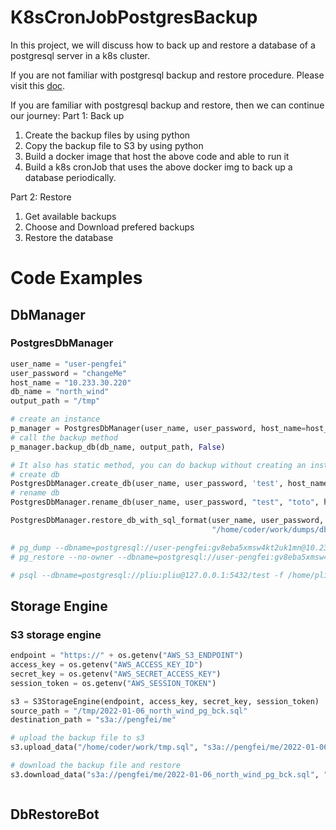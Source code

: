 # K8sCronJobPostgresBackup

In this project, we will discuss how to back up and restore a database of a postgresql server in a k8s cluster.

If you are not familiar with postgresql backup and restore procedure. Please visit
this [doc](docs/Postgres_db_backup_restore.md).

If you are familiar with postgresql backup and restore, then we can continue our journey:
Part 1: Back up

1. Create the backup files by using python
2. Copy the backup file to S3 by using python
3. Build a docker image that host the above code and able to run it
4. Build a k8s cronJob that uses the above docker img to back up a database periodically.

Part 2: Restore

1. Get available backups
2. Choose and Download prefered backups
3. Restore the database

# Code Examples

## DbManager

### PostgresDbManager

```python
user_name = "user-pengfei"
user_password = "changeMe"
host_name = "10.233.30.220"
db_name = "north_wind"
output_path = "/tmp"

# create an instance
p_manager = PostgresDbManager(user_name, user_password, host_name=host_name, port="5432")
# call the backup method
p_manager.backup_db(db_name, output_path, False)

# It also has static method, you can do backup without creating an instance of the PostgresDbManager 
# create db
PostgresDbManager.create_db(user_name, user_password, 'test', host_name)
# rename db
PostgresDbManager.rename_db(user_name, user_password, "test", "toto", host_name)

PostgresDbManager.restore_db_with_sql_format(user_name, user_password, "test",
                                             "/home/coder/work/dumps/db_backup.sql", host_name)

# pg_dump --dbname=postgresql://user-pengfei:gv8eba5xmsw4kt2uk1mn@10.233.30.220:5432/north_wind -f /tmp/dump.sql -Fc -v
# pg_restore --no-owner --dbname=postgresql://user-pengfei:gv8eba5xmsw4kt2uk1mn@10.233.30.220:5432/north_wind /tmp/dump.sql

# psql --dbname=postgresql://pliu:pliu@127.0.0.1:5432/test -f /home/pliu/git/LearningSQL/SQL_practice_problems/data_base/northwind_ddl.sql
```

## Storage Engine

### S3 storage engine

```python
endpoint = "https://" + os.getenv("AWS_S3_ENDPOINT")
access_key = os.getenv("AWS_ACCESS_KEY_ID")
secret_key = os.getenv("AWS_SECRET_ACCESS_KEY")
session_token = os.getenv("AWS_SESSION_TOKEN")

s3 = S3StorageEngine(endpoint, access_key, secret_key, session_token)
source_path = "/tmp/2022-01-06_north_wind_pg_bck.sql"
destination_path = "s3a://pengfei/me"

# upload the backup file to s3
s3.upload_data("/home/coder/work/tmp.sql", "s3a://pengfei/me/2022-01-06_north_wind_pg_bck.sql")

# download the backup file and restore
s3.download_data("s3a://pengfei/me/2022-01-06_north_wind_pg_bck.sql", "/home/coder/work/tmp1.sql")



```

## DbRestoreBot

```python

```